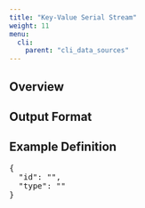 ```yaml
---
title: "Key-Value Serial Stream"
weight: 11
menu:
  cli:
    parent: "cli_data_sources"
---
```


## Overview


## Output Format

## Example Definition
<pre>
{
  "id": "",
  "type": ""
}
</pre>
